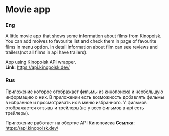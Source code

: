 # Movie app
### Eng
A little movie app that shows some information about films from Kinopoisk. You can add moives to favourite list and check them in page of favourite films in menu option. In detail information about film can see reviews and trailers(not all films in api have trailers).

App using Kinopoisk API wrapper.  
**Link**: https://api.kinopoisk.dev/


### Rus
Приложение которое отображает фильмы из кинопоиска и необольшую информацию о них. В приложении есть возможность добавлять фильмы в избранное и просмотривать их в меню избранного. У фильмов отображается отзывы и трейлеры(не у всех фильмов в api есть трейлеры).

Приложение работает на обертке API Кинопоиска
**Cсылка**: https://api.kinopoisk.dev/